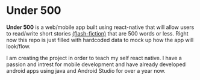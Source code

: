 <h1>Under 500</h1>

<p><strong>Under 500</strong> is a web/mobile app built using react-native that will allow users to read/write short stories <a href="https://en.wikipedia.org/wiki/Flash_fiction" target="_blank"> (flash-fiction)</a> that are 500 words or less. Right now this repo is just filled with hardcoded data to mock up how the app will look/flow.

I am creating the project in order to teach my self react native. I have a passion and intrest for mobile development and have already developed android apps using java and Android Studio for over a year now.</p>